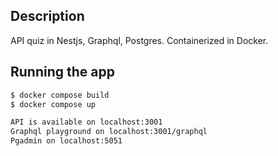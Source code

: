 

## Description

API quiz in Nestjs, Graphql, Postgres. Containerized in Docker.

## Running the app

```bash [in project directory]
$ docker compose build
$ docker compose up
```
```bash
API is available on localhost:3001
Graphql playground on localhost:3001/graphql
Pgadmin on localhost:5051
```

